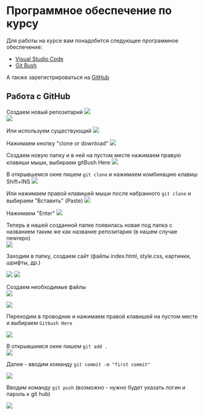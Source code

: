 # Программное обеспечение по курсу
Для работы на курсе вам понадобится следующее программное обеспечение:
* <a href = "https://code.visualstudio.com/">Visual Studio Code</a>
* <a href = "https://git-scm.com/downloads">Git Bush</a>

А также зарегистрироваться на <a href = "https://github.com/">GitHub</a>

## Работа с GitHub
Создаем новый репозитарий
<img src = "img/git1.jpg">  
<img src = "img/git2.jpg"> 

Или используем существующий 
<img src = "img/git2_1.jpg"> 

Нажимаем кнопку "clone or download"
<img src = "img/git3.jpg">  

Создаем новую папку и в ней на пустом месте нажимаем правую клавиши мыши, выбираем gitBush Here
<img src = "img/git4.jpg">  

В открывшемся окне пишем  `git clone` и нажимаем комбинацию клавиш Shift+INS
<img src = "img/git5.jpg">  

Или нажимаем правой клавишей мыши после набранного `git clone` и выбираем "Вставить" (Paste)
<img src = "img/git6.jpg">  

Нажимаем "Enter"
<img src = "img/git7.jpg">  

Теперь в нашей созданной папке появилась новая под папка с названием таким же как название репозитария (в нашем случае newrepo)  
<img src = "img/git8.jpg">  

Заходим в папку, создаем сайт (файлы index.html, style.css, картинки, шрифты, др.)  

<img src = "img/git9.jpg">  
  
<img src = "img/git10.jpg">  
  
Создаем необходимые файлы  
<img src = "img/git11.jpg">  

<img src = "img/git12.jpg">  

Переходим в проводник и нажимаем правой клавишей на пустом месте и выбираем `Gitbush Here`  

<img src = "img/git13.jpg">  

В открывшимся окне пишем `git add .`  
<img src = "img/git14.jpg">  

Далее - вводим команду `git commit -m "first commit"`  

<img src = "img/git16.jpg">  

Вводим команду `git push` (возможно - нужно будет указать логин и пароль к git hub)

<img src = "img/git17.jpg">  
